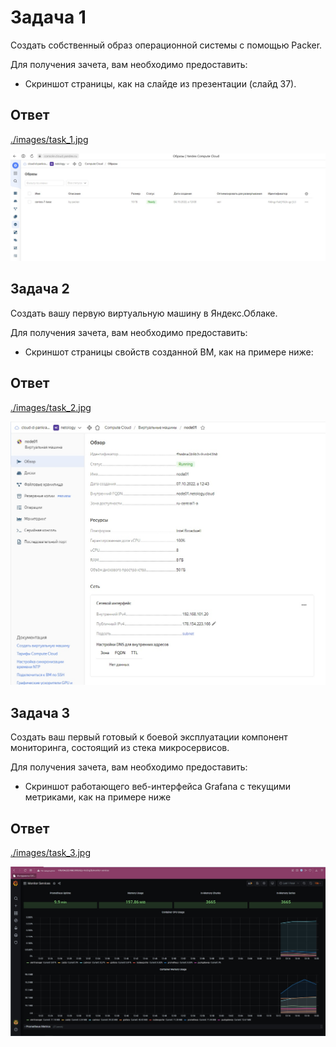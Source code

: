 # Задача 1

Создать собственный образ операционной системы с помощью Packer.

Для получения зачета, вам необходимо предоставить:
- Скриншот страницы, как на слайде из презентации (слайд 37).

## Ответ
  [./images/task_1.jpg]()

 <img src="./images/task_1.jpg" alt="Задача 1">

## Задача 2

Создать вашу первую виртуальную машину в Яндекс.Облаке.

Для получения зачета, вам необходимо предоставить:
- Скриншот страницы свойств созданной ВМ, как на примере ниже:

## Ответ

  [./images/task_2.jpg]()

 <img src="./images/task_2.jpg" alt="Задача 2">

## Задача 3

Создать ваш первый готовый к боевой эксплуатации компонент мониторинга, состоящий из стека микросервисов.

Для получения зачета, вам необходимо предоставить:
- Скриншот работающего веб-интерфейса Grafana с текущими метриками, как на примере ниже


## Ответ

  [./images/task_3.jpg]()

 <img src="./images/task_3.jpg" alt="Задача 3">